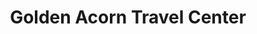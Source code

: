 ---
title: "Golden Acorn Travel Center"
url: /campo/golden-acorn-travel-center/
shop: convenience
---